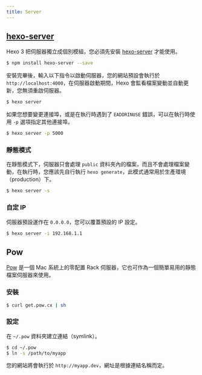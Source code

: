```yaml
---
title: Server
---
```

## [hexo-server]

Hexo 3 把伺服器獨立成個別模組，您必須先安裝 [hexo-server] 才能使用。

``` bash
$ npm install hexo-server --save
```

安裝完畢後，輸入以下指令以啟動伺服器，您的網站預設會執行於 `http://localhost:4000`，在伺服器啟動期間，Hexo 會監看檔案變動並自動更新，您無須重啟伺服器。

``` bash
$ hexo server
```

如果您想要變更連接埠，或是在執行時遇到了 `EADDRINUSE` 錯誤，可以在執行時使用 `-p` 選項指定其他連接埠。

``` bash
$ hexo server -p 5000
```

### 靜態模式

在靜態模式下，伺服器只會處理 `public` 資料夾內的檔案，而且不會處理檔案變動，在執行時，您應該先自行執行 `hexo generate`，此模式通常用於生產環境（production）下。

``` bash
$ hexo server -s
```

### 自定 IP

伺服器預設運作在 `0.0.0.0`，您可以覆蓋預設的 IP 設定。

``` bash
$ hexo server -i 192.168.1.1
```

## Pow

[Pow] 是一個 Mac 系統上的零配置 Rack 伺服器，它也可作為一個簡單易用的靜態檔案伺服器來使用。

### 安裝

``` bash
$ curl get.pow.cx | sh
```

### 設定

在 `~/.pow` 資料夾建立連結（symlink）。

``` bash
$ cd ~/.pow
$ ln -s /path/to/myapp
```

您的網站將會執行於 `http://myapp.dev`，網址是根據連結名稱而定。

[hexo-server]: https://github.com/hexojs/hexo-server
[Pow]: http://pow.cx/

